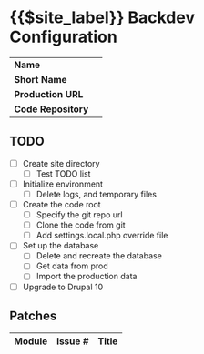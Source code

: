 # {{$site_label}} Backdev Configuration

|||
|-|-|
|**Name**||
|**Short Name**||
|**Production URL**||
|**Code Repository**||

## TODO

- [ ] Create site directory
  - [ ] Test TODO list
- [ ] Initialize environment
  - [ ] Delete logs, and temporary files
- [ ] Create the code root
  - [ ] Specify the git repo url
  - [ ] Clone the code from git
  - [ ] Add settings.local.php override file
- [ ] Set up the database
  - [ ] Delete and recreate the database
  - [ ] Get data from prod
  - [ ] Import the production data
- [ ] Upgrade to Drupal 10

## Patches
|Module|Issue #|Title|
|-|-|-|
